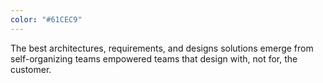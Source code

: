 ```yaml
---
color: "#61CEC9"
---
```

The best <span class="copy-old">architectures, requirements, and designs</span> <span class="copy-new">solutions</span> emerge from <span class="copy-old">self-organizing teams</span> <span class="copy-new">empowered teams that design with, not for, the customer.</span>
